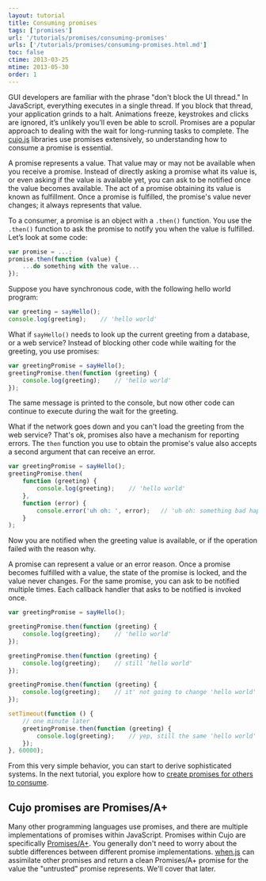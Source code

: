 ```yaml
---
layout: tutorial
title: Consuming promises
tags: ['promises']
url: '/tutorials/promises/consuming-promises'
urls: ['/tutorials/promises/consuming-promises.html.md']
toc: false
ctime: 2013-03-25
mtime: 2013-05-30
order: 1
---
```


GUI developers are familiar with the phrase "don't block the UI thread."  In JavaScript, everything executes in a single thread.
If you block that thread, your application grinds to a halt.
Animations freeze, keystrokes and clicks are ignored, it’s unlikely you’ll even be able to scroll.
Promises are a popular approach to dealing with the wait for long-running tasks to complete.
The [cujo.js](http://cujojs.com/) libraries use promises extensively, so understanding how to consume a promise is essential.

A promise represents a value.  That value may or may not be available when you receive a promise.
Instead of directly asking a promise what its value is, or even asking if the value is available yet, you can ask to be notified once the value becomes available.
The act of a promise obtaining its value is known as fulfillment.
Once a promise is fulfilled, the promise's value never changes; it always represents that value.

To a consumer, a promise is an object with a `.then()` function.
You use the `.then()` function to ask the promise to notify you when the value is fulfilled.
Let’s look at some code:

```javascript
var promise = ...;
promise.then(function (value) {
    ...do something with the value...
});
```

Suppose you have synchronous code, with the following hello world program:

```javascript
var greeting = sayHello();
console.log(greeting);    // 'hello world'
```

What if `sayHello()` needs to look up the current greeting from a database, or a web service?
Instead of blocking other code while waiting for the greeting, you use promises:

```javascript
var greetingPromise = sayHello();
greetingPromise.then(function (greeting) {
    console.log(greeting);    // 'hello world'
});
```

The same message is printed to the console, but now other code can continue to execute during the wait for the greeting.

What if the network goes down and you can't load the greeting from the web service?
That's ok, promises also have a mechanism for reporting errors.
The `then` function you use to obtain the promise's value also accepts a second argument that can receive an error.

```javascript
var greetingPromise = sayHello();
greetingPromise.then(
    function (greeting) {
        console.log(greeting);    // 'hello world'
    },
    function (error) {
        console.error('uh oh: ', error);   // 'uh oh: something bad happened'
    }
);
```

Now you are notified when the greeting value is available, or if the operation failed with the reason why.

A promise can represent a value or an error reason.
Once a promise becomes fulfilled with a value, the state of the promise is locked, and the value never changes.
For the same promise, you can ask to be notified multiple times.
Each callback handler that asks to be notified is invoked once.

```javascript
var greetingPromise = sayHello();

greetingPromise.then(function (greeting) {
    console.log(greeting);    // 'hello world'
});

greetingPromise.then(function (greeting) {
    console.log(greeting);    // still 'hello world'
});

greetingPromise.then(function (greeting) {
    console.log(greeting);    // it' not going to change 'hello world'
});

setTimeout(function () {
    // one minute later
    greetingPromise.then(function (greeting) {
        console.log(greeting);    // yep, still the same 'hello world'
    });
}, 60000);
```

From this very simple behavior, you can start to derive sophisticated systems.
In the next tutorial, you explore how to [create promises for others to consume](./creating-promises.html.md).

## Cujo promises are Promises/A+

Many other programming languages use promises, and there are multiple implementations of promises within JavaScript.
Promises within Cujo are specifically [Promises/A+](http://promises-aplus.github.com/promises-spec/).
You generally don't need to worry about the subtle differences between different promise implementations.
[when.js](https://github.com/cujojs/when) can assimilate other promises and return a clean Promises/A+ promise for the value the "untrusted" promise represents.
We'll cover that later.
